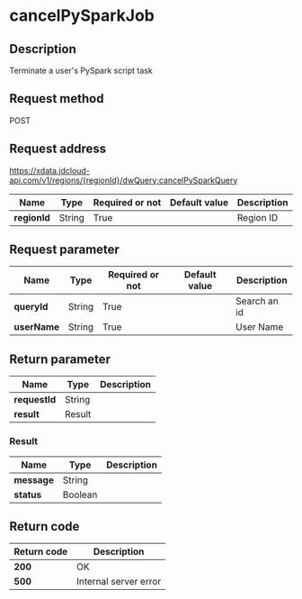 # cancelPySparkJob


## Description
Terminate a user's PySpark script task

## Request method
POST

## Request address
https://xdata.jdcloud-api.com/v1/regions/{regionId}/dwQuery:cancelPySparkQuery

|Name|Type|Required or not|Default value|Description|
|---|---|---|---|---|
|**regionId**|String|True||Region ID|

## Request parameter
|Name|Type|Required or not|Default value|Description|
|---|---|---|---|---|
|**queryId**|String|True||Search an id|
|**userName**|String|True||User Name|


## Return parameter
|Name|Type|Description|
|---|---|---|
|**requestId**|String||
|**result**|Result||


### Result
|Name|Type|Description|
|---|---|---|
|**message**|String||
|**status**|Boolean||

## Return code
|Return code|Description|
|---|---|
|**200**|OK|
|**500**|Internal server error|
